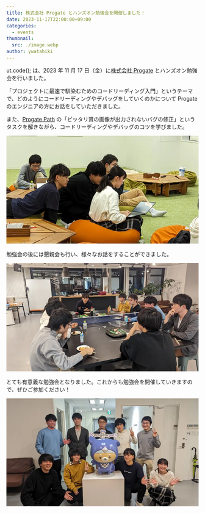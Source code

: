 ```yaml
---
title: 株式会社 Progate とハンズオン勉強会を開催しました！
date: 2023-11-17T22:00:00+09:00
categories:
  - events
thumbnail:
  src: ./image.webp
author: ywatahiki
---
```


ut.code(); は、2023 年 11 月 17 日（金）に[株式会社 Progate](https://prog-8.com/) とハンズオン勉強会を行いました。

「プロジェクトに最速で馴染むためのコードリーディング入門」というテーマで、どのようにコードリーディングやデバッグをしていくのかについて Progate のエンジニアの方にお話をしていただきました。

また、[Progate Path](https://path.progate.com/) の「ピッタリ賞の画像が出力されないバグの修正」というタスクを解きながら、コードリーディングやデバッグのコツを学びました。

![タスクを解く様子](./debugging.webp)

勉強会の後には懇親会も行い、様々なお話をすることができました。

![懇親会の様子](./party.webp)

とても有意義な勉強会となりました。これからも勉強会を開催していきますので、ぜひご参加ください！

![集合写真](./participants.webp)
